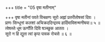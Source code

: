 +++
title = "05 वृषा मतीनाम्"

+++
वृषा मतीनां पवते विचक्षणः सूरो अह्नां प्रतरीतोषसां दिवः ।  
प्राणः सिन्धूनां कलशां अचिक्रददिन्द्रस्य हार्दिमाविशन्मनीषया॥ ५ ॥  
त्वेषस्ते धूम ऊर्णोति दिवि षञ्च्छुक आततः ।  
सूरो न हि द्युता त्वां कृपा पावक रोचसे ॥ ६ ॥